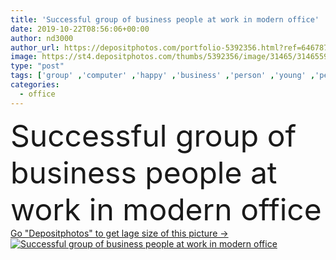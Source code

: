 ```yaml
---
title: 'Successful group of business people at work in modern office'
date: 2019-10-22T08:56:06+00:00
author: nd3000
author_url: https://depositphotos.com/portfolio-5392356.html?ref=64678756
image: https://st4.depositphotos.com/thumbs/5392356/image/31465/314655954/api_thumb_450.jpg?forcejpeg=true
type: "post"
tags: ['group' ,'computer' ,'happy' ,'business' ,'person' ,'young' ,'people' ,'women' ,'success' ,'man' ,'black' ,'technology' ,'old' ,'african' ,'concept' ,'corporate' ,'office' ,'diversity' ,'communication' ,'manager' ,'work' ,'seminar' ,'conference' ,'learning' ,'education' ,'project' ,'leader' ,'company' ,'team' ,'worker' ,'mature' ,'teamwork' ,'meeting' ,'meet' ,'software' ,'develop' ,'colleagues' ,'employee' ,'CEO' ,'collaborate' ,'startup' ,'marketer' ,'proffessional' ]
categories: 
  - office
---
```

<div aling="center">
            <font size="60"> Successful group of business people at work in modern office</font>   
</div>
<div>
    <a href='https://depositphotos.com/314655954/stock-photo-successful-group-business-people-work.html?ref=64678756' target=_blank > Go "Depositphotos" to get lage size of this picture ->
        <img href='https://depositphotos.com/314655954/stock-photo-successful-group-business-people-work.html?ref=64678756' src='https://st4.depositphotos.com/5392356/31465/i/950/depositphotos_314655954-stock-photo-successful-group-business-people-work.jpg?forcejpeg=true' alt='Successful group of business people at work in modern office' >
    </a>
</div>
